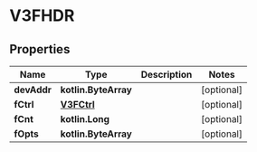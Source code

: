 
# V3FHDR

## Properties
Name | Type | Description | Notes
------------ | ------------- | ------------- | -------------
**devAddr** | **kotlin.ByteArray** |  |  [optional]
**fCtrl** | [**V3FCtrl**](V3FCtrl.md) |  |  [optional]
**fCnt** | **kotlin.Long** |  |  [optional]
**fOpts** | **kotlin.ByteArray** |  |  [optional]



